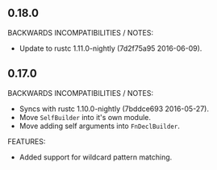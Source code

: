 ## 0.18.0

BACKWARDS INCOMPATIBILITIES / NOTES:

* Update to rustc 1.11.0-nightly (7d2f75a95 2016-06-09).

## 0.17.0

BACKWARDS INCOMPATIBILITIES / NOTES:

* Syncs with rustc 1.10.0-nightly (7bddce693 2016-05-27).
* Move `SelfBuilder` into it's own module.
* Move adding self arguments into `FnDeclBuilder`.

FEATURES:

* Added support for wildcard pattern matching.
